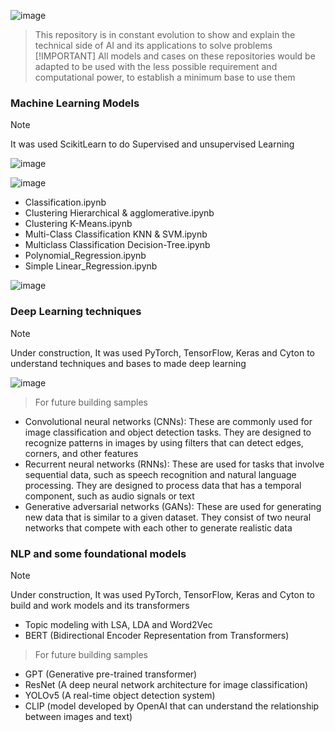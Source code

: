 ![image](https://github.com/Jhonnatan7br/Machine-Learning/assets/104907786/e72170b0-0c7e-4bd6-a6ac-6bce29373995)

> This repository is in constant evolution to show and explain the technical side of AI and its applications to solve problems
> [!IMPORTANT]
> All models and cases on these repositories would be adapted to be used with the less possible requirement and computational power, to establish a minimum base to use them

### Machine Learning Models 

>[!NOTE]
> It was used ScikitLearn to do Supervised and unsupervised Learning

![image](https://github.com/Jhonnatan7br/AI-M.L-D.L-and-LLM/assets/104907786/582f14f3-2a78-4fd0-9db6-31c8f6e64d9a)


![image](https://github.com/Jhonnatan7br/AI-M.L-D.L-and-LLM/assets/104907786/329f666e-d6de-4121-9bb9-09a52687fb40)

- Classification.ipynb
- Clustering Hierarchical & agglomerative.ipynb
- Clustering K-Means.ipynb
- Multi-Class Classification KNN & SVM.ipynb
- Multiclass Classification Decision-Tree.ipynb
- Polynomial_Regression.ipynb
- Simple Linear_Regression.ipynb

![image](https://github.com/Jhonnatan7br/AI-M.L-D.L-and-LLM/assets/104907786/b11e9b48-f4ad-4570-add3-3631dd4eb598)

 ### Deep Learning techniques 
>[!NOTE]
> Under construction, It was used PyTorch, TensorFlow, Keras and Cyton to understand techniques and bases to made deep learning

![image](https://github.com/Jhonnatan7br/AI-M.L-D.L-and-LLM/assets/104907786/1ea6e6d7-7566-4fa8-982c-f0c729afd9ac)

> For future building samples
- Convolutional neural networks (CNNs): These are commonly used for image classification and object detection tasks. They are designed to recognize patterns in images by using filters that can detect edges, corners, and other features
- Recurrent neural networks (RNNs): These are used for tasks that involve sequential data, such as speech recognition and natural language processing. They are designed to process data that has a temporal component, such as audio signals or text
- Generative adversarial networks (GANs): These are used for generating new data that is similar to a given dataset. They consist of two neural networks that compete with each other to generate realistic data 

 ### NLP and some foundational models
>[!NOTE]
> Under construction, It was used PyTorch, TensorFlow, Keras and Cyton to build and work models and its transformers



- Topic modeling with LSA, LDA and Word2Vec
- BERT (Bidirectional Encoder Representation from Transformers)

> For future building samples
- GPT (Generative pre-trained transformer)
- ResNet (A deep neural network architecture for image classification)
- YOLOv5 (A real-time object detection system)
- CLIP (model developed by OpenAI that can understand the relationship between images and text)
 
